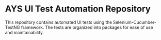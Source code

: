 # AYS UI Test Automation Repository

This repository contains automated UI tests using the Selenium-Cucumber-TestNG framework. The tests are organized into packages for ease of use and maintainability.


